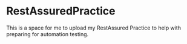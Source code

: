# RestAssuredPractice

This is a space for me to upload my RestAssured Practice to help with preparing for automation testing.
